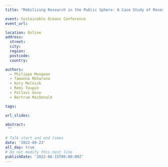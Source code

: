 ```yaml
---
title: "Mobilizing Research in the Public Sphere: A Case Study of Research on Sharks"

event: Sustainable Oceans Conference
event_url: 

location: Online
address:
  street: 
  city: 
  region: 
  postcode: 
  country: 

authors:
  - Philippe Mongeon
  - Tamanna Moharana
  - Kory Melnick
  - Rémi Toupin
  - Pallavi Gone
  - Bertrum MacDonald

tags:

url_slides: 

abstract:
 ""

# Talk start and end times
date: '2022-09-23'
all_day: true
# Do not modify this next line
publishDate: '2022-06-15T00:00:00Z'
---
```

